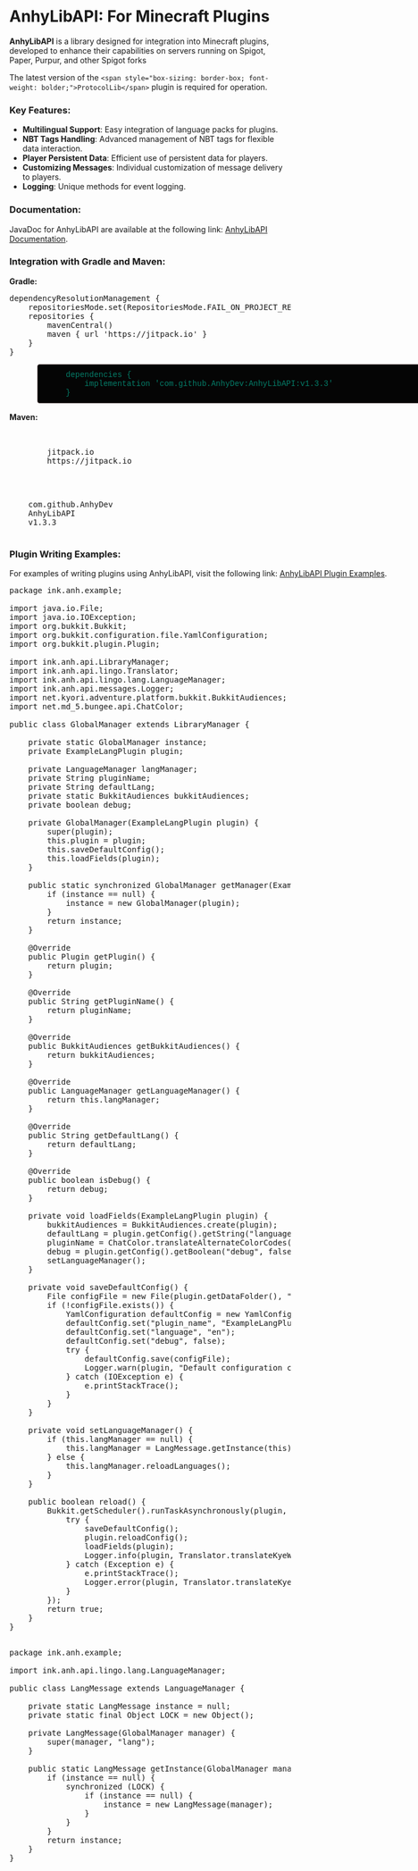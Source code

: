 # AnhyLibAPI: For Minecraft Plugins

**AnhyLibAPI** is a library designed for integration into Minecraft plugins, developed to enhance their capabilities on servers running on Spigot, Paper, Purpur, and other Spigot forks

The latest version of the `<span style="box-sizing: border-box; font-weight: bolder;">ProtocolLib</span>` plugin is required for operation.


### Key Features:

*   <span style="box-sizing: border-box; font-weight: bolder;">Multilingual Support</span>: Easy integration of language packs for plugins.
*   <span style="box-sizing: border-box; font-weight: bolder;">NBT Tags Handling</span>: Advanced management of NBT tags for flexible data interaction.
*   <span style="box-sizing: border-box; font-weight: bolder;">Player Persistent Data</span>: Efficient use of persistent data for players.
*   <span style="box-sizing: border-box; font-weight: bolder;">Customizing Messages</span>: Individual customization of message delivery to players.
*   <span style="box-sizing: border-box; font-weight: bolder;">Logging</span>: Unique methods for event logging.


### Documentation:

JavaDoc for AnhyLibAPI are available at the following link: [AnhyLibAPI Documentation](https://dev.anh.ink/anhylibapi/javadoc/).


### Integration with Gradle and Maven:

<span style="box-sizing: border-box; font-weight: bolder;">Gradle:</span>

<div class="code-block" style="box-sizing: border-box; margin-top: 10px; text-wrap: nowrap;">

<pre>dependencyResolutionManagement {
    repositoriesMode.set(RepositoriesMode.FAIL_ON_PROJECT_REPOS)
    repositories {
        mavenCentral()
        maven { url 'https://jitpack.io' }
    }
}
</pre>

</div>

<div class="code-block" style="box-sizing: border-box; margin-top: 10px; text-wrap: nowrap;">

<pre style="box-sizing: border-box; font-family: SFMono-Regular, Menlo, Monaco, Consolas, 'Liberation Mono', 'Courier New', monospace; font-size: 14px; margin-top: 0px; margin-bottom: 1rem; overflow: auto; color: #057c68; overflow-wrap: break-word; background-color: #050505; border: 1px solid #4e4141; border-radius: 4px; width: 1134.39px; padding: 10px 10px 10px 50px; margin-left: 50px;">dependencies {
    implementation 'com.github.AnhyDev:AnhyLibAPI:v1.3.3'
}
</pre>

</div>

<span style="box-sizing: border-box; font-weight: bolder;">Maven:</span>

<div class="code-block" style="box-sizing: border-box; margin-top: 10px; text-wrap: nowrap;">

<pre><repositories>
    <repository>
        <id>jitpack.io</id>
        <url>https://jitpack.io</url>
    </repository>
</repositories>
</pre>


<pre><dependency>
    <groupId>com.github.AnhyDev</groupId>
    <artifactId>AnhyLibAPI</artifactId>
    <version>v1.3.3</version>
</dependency>
</pre>

### Plugin Writing Examples:

For examples of writing plugins using AnhyLibAPI, visit the following link: [AnhyLibAPI Plugin Examples](https://github.com/AnhyDev/ResourcesHub/tree/main/AnhyLibAPI/examples/ExampleLangPlugin).

<pre>package ink.anh.example;

import java.io.File;
import java.io.IOException;
import org.bukkit.Bukkit;
import org.bukkit.configuration.file.YamlConfiguration;
import org.bukkit.plugin.Plugin;

import ink.anh.api.LibraryManager;
import ink.anh.api.lingo.Translator;
import ink.anh.api.lingo.lang.LanguageManager;
import ink.anh.api.messages.Logger;
import net.kyori.adventure.platform.bukkit.BukkitAudiences;
import net.md_5.bungee.api.ChatColor;

public class GlobalManager extends LibraryManager {

    private static GlobalManager instance;
	private ExampleLangPlugin plugin;

	private LanguageManager langManager;
    private String pluginName;
    private String defaultLang;
    private static BukkitAudiences bukkitAudiences;
    private boolean debug;

	private GlobalManager(ExampleLangPlugin plugin) {
		super(plugin);
		this.plugin = plugin;
		this.saveDefaultConfig();
		this.loadFields(plugin);
	}

    public static synchronized GlobalManager getManager(ExampleLangPlugin plugin) {
        if (instance == null) {
            instance = new GlobalManager(plugin);
        }
        return instance;
    }

	@Override
	public Plugin getPlugin() {
		return plugin;
	}

	@Override
	public String getPluginName() {
		return pluginName;
	}

	@Override
	public BukkitAudiences getBukkitAudiences() {
		return bukkitAudiences;
	}

	@Override
	public LanguageManager getLanguageManager() {
		return this.langManager;
	}

	@Override
	public String getDefaultLang() {
		return defaultLang;
	}

	@Override
	public boolean isDebug() {
		return debug;
	}

    private void loadFields(ExampleLangPlugin plugin) {
        bukkitAudiences = BukkitAudiences.create(plugin);
        defaultLang = plugin.getConfig().getString("language", "en");
        pluginName = ChatColor.translateAlternateColorCodes('&',plugin.getConfig().getString("plugin_name", "ExampleLangPlugin"));
        debug = plugin.getConfig().getBoolean("debug", false);
        setLanguageManager();
    }

    private void saveDefaultConfig() {
    	File configFile = new File(plugin.getDataFolder(), "config.yml");
        if (!configFile.exists()) {
            YamlConfiguration defaultConfig = new YamlConfiguration();
            defaultConfig.set("plugin_name", "ExampleLangPlugin");
            defaultConfig.set("language", "en");
            defaultConfig.set("debug", false);
            try {
                defaultConfig.save(configFile);
                Logger.warn(plugin, "Default configuration created. ");
            } catch (IOException e) {
                e.printStackTrace();
            }
        }
    }

    private void setLanguageManager() {
        if (this.langManager == null) {
            this.langManager = LangMessage.getInstance(this);;
        } else {
        	this.langManager.reloadLanguages();
        }
    }

	public boolean reload() {
		Bukkit.getScheduler().runTaskAsynchronously(plugin, () -> {
	        try {
	        	saveDefaultConfig();
	            plugin.reloadConfig();
	            loadFields(plugin);
	            Logger.info(plugin, Translator.translateKyeWorld(instance, "configuration_reloaded" , new String[] {defaultLang}));
	        } catch (Exception e) {
	            e.printStackTrace();
	            Logger.error(plugin, Translator.translateKyeWorld(instance, "err_reloading_configuration ", new String[] {defaultLang}));
	        }
		});
        return true;
    }
}

</pre>


<pre>package ink.anh.example;

import ink.anh.api.lingo.lang.LanguageManager;

public class LangMessage extends LanguageManager {

    private static LangMessage instance = null;
    private static final Object LOCK = new Object();

    private LangMessage(GlobalManager manager) {
        super(manager, "lang");
    }

    public static LangMessage getInstance(GlobalManager manager) {
        if (instance == null) {
            synchronized (LOCK) {
                if (instance == null) {
                    instance = new LangMessage(manager);
                }
            }
        }
        return instance;
    }
}

</pre>

